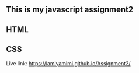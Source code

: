 ## This is my javascript assignment2

## HTML
## CSS

Live link:  https://lamiyamimi.github.io/Assignment2/

